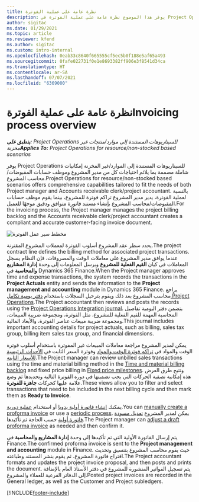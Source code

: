 ```yaml
---
title: نظرة عامة على عملية الفوترة
description: يوفر هذا الموضوع نظرة عامة على عملية الفوترة في Project Operations للسيناريوهات المستندة إلى الموارد/غير المخزنة.
author: sigitac
ms.date: 01/29/2021
ms.topic: article
ms.reviewer: kfend
ms.author: sigitac
ms.custom: intro-internal
ms.openlocfilehash: 0eab33c8640f665555cf5ec5b0f188e5af65a493
ms.sourcegitcommit: 0fafe022731f0e1e8693382ff906e3f8541d34ca
ms.translationtype: HT
ms.contentlocale: ar-SA
ms.lasthandoff: 07/07/2021
ms.locfileid: "6369000"
---
```

# <a name="invoicing-process-overview"></a><span data-ttu-id="f5310-103">نظرة عامة على عملية الفوترة</span><span class="sxs-lookup"><span data-stu-id="f5310-103">Invoicing process overview</span></span>

<span data-ttu-id="f5310-104">_**ينطبق على:** Project Operations للسيناريوهات المستندة إلى موارد/منتجات غير مخزنة‬_</span><span class="sxs-lookup"><span data-stu-id="f5310-104">_**Applies To:** Project Operations for resource/non-stocked based scenarios_</span></span>

<span data-ttu-id="f5310-105">يوفر Project Operations للسيناريوهات المستندة إلى الموارد/غير المخزنة إمكانيات شاملة مصممة بما يلائم احتياجات كل من مدير المشروع وموظف حسابات المقبوضات/محاسب المشروع.</span><span class="sxs-lookup"><span data-stu-id="f5310-105">Project Operations for resource/non-stocked based scenarios offers comprehensive capabilities tailored to fit the needs of both Project manager and Accounts receivable clerk/project accountant.</span></span> <span data-ttu-id="f5310-106">بالنسبة لعملية الفوترة، يدير مدير المشروع تراكم فوترة للمشروع، بينما يقوم موظف حسابات المقبوضات/محاسب المشروع بإنشاء مستند فاتورة متوافق ودقيق موجهًا للعميل.</span><span class="sxs-lookup"><span data-stu-id="f5310-106">For the invoicing process, the Project manager manages the project billing backlog and the Accounts receivable clerk/project accountant creates a compliant and accurate customer-facing invoice document.</span></span>

![مخطط سير عمل الفوترة](./media/invoicing-flow.png)

<span data-ttu-id="f5310-108">يحدد سطر عقد المشروع أسلوب الفوترة لمعملات المشروع المقترنة.</span><span class="sxs-lookup"><span data-stu-id="f5310-108">The project contract line defines the billing method for associated project transactions.</span></span> <span data-ttu-id="f5310-109">عندما يوافق مدير المشروع على معاملات الوقت والمصروفات، فإن النظام يسجل المعاملات في كيان **القيم الفعلية للمشروع** ويرسل المعلومات إلى وحدة **إدارة المشاريع والمحاسبة** في Dynamics 365 Finance.</span><span class="sxs-lookup"><span data-stu-id="f5310-109">When the Project manager approves time and expense transactions, the system records the transactions in the **Project Actuals** entity and sends the information to the **Project management and accounting** module in Dynamics 365 Finance.</span></span> <span data-ttu-id="f5310-110">يراجع محاسب المشروع بعد ذلك ويقوم بترحيل السجلات باستخدام [دفتر يومية تكامل Project Operations](../project-accounting/project-operations-integration-journal.md).</span><span class="sxs-lookup"><span data-stu-id="f5310-110">The Project accountant then reviews and posts the records using the [Project Operations Integration journal](../project-accounting/project-operations-integration-journal.md).</span></span> <span data-ttu-id="f5310-111">يتضمن دفتر اليومية تفاصيل المحاسبة المهمة للقيم الفعلية للمشروع، مثل الفوترة، ومجموعة ضريبة المبيعات، ومجموعة ضريبة مبيعات عناصر الفوترة، والأبعاد المالية.</span><span class="sxs-lookup"><span data-stu-id="f5310-111">This journal includes important accounting details for project actuals, such as billing, sales tax group, billing item sales tax group, and financial dimensions.</span></span>

<span data-ttu-id="f5310-112">يمكن لمدير المشروع مراجعة معاملات المبيعات غير المفوترة باستخدام أسلوب فوترة الوقت والمواد في [تراكم فوترة الوقت والمواد](../proforma-invoicing/manage-billing-backlog.md#time-and-material-billing-backlog) وفوترة السعر الثابت في [الأحداث الرئيسية للأسعار الثابتة](../proforma-invoicing/manage-billing-backlog.md#fixed-price-milestones).</span><span class="sxs-lookup"><span data-stu-id="f5310-112">The Project manager can review unbilled sales transactions using the time and material billing method in the [Time and material billing backlog](../proforma-invoicing/manage-billing-backlog.md#time-and-material-billing-backlog) and fixed price billing in [Fixed price milestones](../proforma-invoicing/manage-billing-backlog.md#fixed-price-milestones).</span></span> <span data-ttu-id="f5310-113">وتتيح طرق العرض هذه إمكانية تصفية الحركات التي يجب تضمينها في دوره الفوترة التالية وتحديدها ثم وضع علامة عليها كحركات **جاهزة للفوترة**.</span><span class="sxs-lookup"><span data-stu-id="f5310-113">These views allow you to filter and select transactions that need to be included in the next billing cycle and then mark them as **Ready to Invoice**.</span></span>

<span data-ttu-id="f5310-114">يمكنك [إنشاء فاتورة أولية يدويا](../proforma-invoicing/create-manual-proforma-invoice.md) أو استخدام [عملية دورية](../proforma-invoicing/configure-automated-invoice-creation.md).</span><span class="sxs-lookup"><span data-stu-id="f5310-114">You can [manually create a proforma invoice](../proforma-invoicing/create-manual-proforma-invoice.md) or use a [periodic process](../proforma-invoicing/configure-automated-invoice-creation.md).</span></span> <span data-ttu-id="f5310-115">يمكن لمدير المشروع [تعديل مسودة فاتورة أولية](../proforma-invoicing/manage-proforma-invoice.md) حسب الحاجة ثم تأكيدها.</span><span class="sxs-lookup"><span data-stu-id="f5310-115">The Project manager can [adjust a draft proforma invoice](../proforma-invoicing/manage-proforma-invoice.md) as needed and then confirm it.</span></span>

<span data-ttu-id="f5310-116">يتم إرسال الفاتورة الأولية التي تم تأكيدها إلى وحدة **إدارة المشاريع والمحاسبة** في Finance.</span><span class="sxs-lookup"><span data-stu-id="f5310-116">The confirmed proforma invoice is sent to the **Project management and accounting** module in Finance.</span></span> <span data-ttu-id="f5310-117">حيث يقوم محاسب المشروع بتنسيق وتحديث اقتراح فاتورة المشروع، ثم يقوم بنشر المستند وطباعته.</span><span class="sxs-lookup"><span data-stu-id="f5310-117">The Project accountant formats and updates the project invoice proposal, and then posts and prints the document.</span></span> <span data-ttu-id="f5310-118">يتم تسجيل الفواتير المنشورة للمشروع في دفتر الأستاذ العام بالإضافة إلى الدفاتر الفرعية للعملاء والمشروع.</span><span class="sxs-lookup"><span data-stu-id="f5310-118">Posted project invoices are recorded in the General ledger, as well as the Customer and Project subledgers.</span></span>


[!INCLUDE[footer-include](../includes/footer-banner.md)]